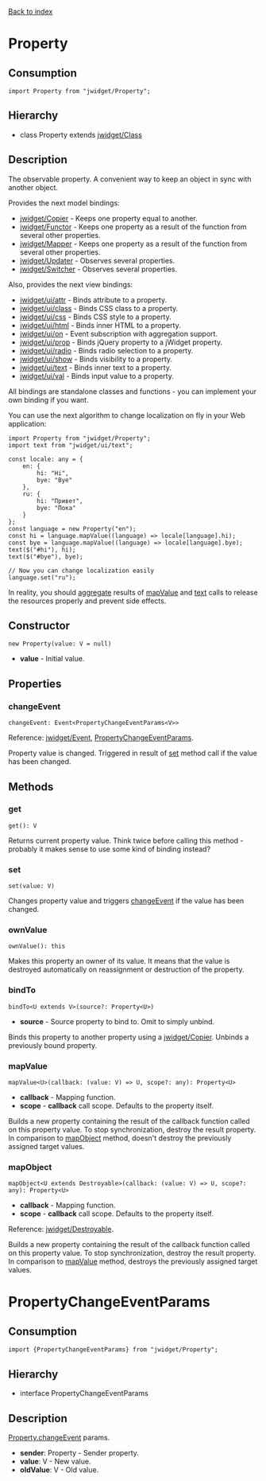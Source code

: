 [Back to index](../README.md)

# Property

## Consumption

	import Property from "jwidget/Property";

## Hierarchy

* class Property<V> extends [jwidget/Class](Class.md)

## Description

The observable property. A convenient way to keep an object in sync with another object.

Provides the next model bindings:

- [jwidget/Copier](Copier.md) - Keeps one property equal to another.
- [jwidget/Functor](Functor.md) - Keeps one property as a result of the function from several other properties.
- [jwidget/Mapper](Mapper.md) - Keeps one property as a result of the function from several other properties.
- [jwidget/Updater](Updater.md) - Observes several properties.
- [jwidget/Switcher](Switcher.md) - Observes several properties.

Also, provides the next view bindings:

- [jwidget/ui/attr](ui/attr.md) - Binds attribute to a property.
- [jwidget/ui/class](ui/class.md) - Binds CSS class to a property.
- [jwidget/ui/css](ui/css.md) - Binds CSS style to a property.
- [jwidget/ui/html](ui/html.md) - Binds inner HTML to a property.
- [jwidget/ui/on](ui/on.md) - Event subscription with aggregation support.
- [jwidget/ui/prop](ui/prop.md) - Binds jQuery property to a jWidget property.
- [jwidget/ui/radio](ui/radio.md) - Binds radio selection to a property.
- [jwidget/ui/show](ui/show.md) - Binds visibility to a property.
- [jwidget/ui/text](ui/text.md) - Binds inner text to a property.
- [jwidget/ui/val](ui/val.md) - Binds input value to a property.

All bindings are standalone classes and functions - you can implement your own binding if you want.

You can use the next algorithm to change localization on fly in your Web application:

	import Property from "jwidget/Property";
	import text from "jwidget/ui/text";

	const locale: any = {
		en: {
			hi: "Hi",
			bye: "Bye"
		},
		ru: {
			hi: "Привет",
			bye: "Пока"
		}
	};
	const language = new Property("en");
	const hi = language.mapValue((language) => locale[language].hi);
	const bye = language.mapValue((language) => locale[language].bye);
	text($("#hi"), hi);
	text($("#bye"), bye);

	// Now you can change localization easily
	language.set("ru");

In reality, you should [aggregate](Class.md) results of [mapValue](#mapValue) and [text](ui/text.md) calls to release the resources properly and prevent side effects.

## Constructor

	new Property(value: V = null)

* **value** - Initial value.

## Properties

### changeEvent

	changeEvent: Event<PropertyChangeEventParams<V>>

Reference: [jwidget/Event](Event.md), [PropertyChangeEventParams](#propertychangeeventparams).

Property value is changed. Triggered in result of [set](#set) method call if the value has been changed.

## Methods

### get

	get(): V

Returns current property value. Think twice before calling this method - probably it makes sense to use some kind of binding instead?

### set

	set(value: V)

Changes property value and triggers [changeEvent](#changeevent) if the value has been changed.

### ownValue

	ownValue(): this

Makes this property an owner of its value. It means that the value is destroyed automatically on reassignment or destruction of the property.

### bindTo

	bindTo<U extends V>(source?: Property<U>)

* **source** - Source property to bind to. Omit to simply unbind.

Binds this property to another property using a [jwidget/Copier](Copier.md). Unbinds a previously bound property.

### mapValue

	mapValue<U>(callback: (value: V) => U, scope?: any): Property<U>

* **callback** - Mapping function.
* **scope** - **callback** call scope. Defaults to the property itself.

Builds a new property containing the result of the callback function called on this property value. To stop synchronization, destroy the result property. In comparison to [mapObject](#mapobject) method, doesn't destroy the previously assigned target values.

### mapObject

	mapObject<U extends Destroyable>(callback: (value: V) => U, scope?: any): Property<U>

* **callback** - Mapping function.
* **scope** - **callback** call scope. Defaults to the property itself.

Reference: [jwidget/Destroyable](Destroyable.md).

Builds a new property containing the result of the callback function called
on this property value. To stop synchronization, destroy the result property.
In comparison to [mapValue](#mapvalue) method, destroys the previously assigned target values.

# PropertyChangeEventParams

## Consumption

	import {PropertyChangeEventParams} from "jwidget/Property";

## Hierarchy

* interface PropertyChangeEventParams<V>

## Description

[Property.changeEvent](#changeevent) params.

* **sender**: Property<V> - Sender property.
* **value**: V - New value.
* **oldValue**: V - Old value.
